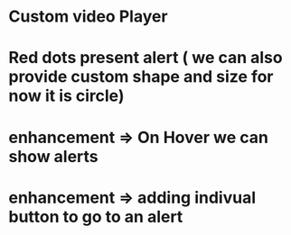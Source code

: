 # Custom video Player

# Red dots present alert ( we can also provide custom shape and size for now it is circle)

# enhancement => On Hover we can show alerts

# enhancement => adding indivual button to go to an alert

